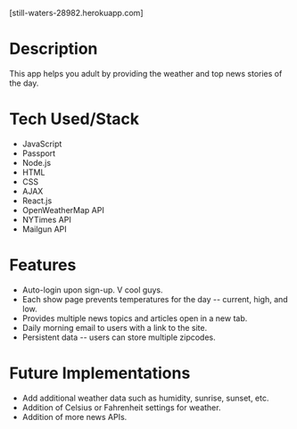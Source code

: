 [still-waters-28982.herokuapp.com]

# Description

This app helps you adult by providing the weather and top news stories of the day.

# Tech Used/Stack

* JavaScript
* Passport
* Node.js
* HTML
* CSS
* AJAX
* React.js
* OpenWeatherMap API
* NYTimes API
* Mailgun API

# Features

* Auto-login upon sign-up. V cool guys.
* Each show page prevents temperatures for the day -- current, high, and low.
* Provides multiple news topics and articles open in a new tab.
* Daily morning email to users with a link to the site.
* Persistent data -- users can store multiple zipcodes.

# Future Implementations

* Add additional weather data such as humidity, sunrise, sunset, etc.
* Addition of Celsius or Fahrenheit settings for weather.
* Addition of more news APIs.
